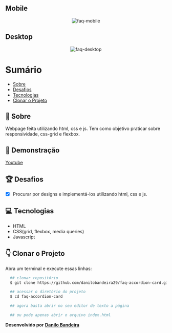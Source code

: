 ## Mobile
<p align="center">
  <img src="https://ik.imagekit.io/xfddek6eqk/faq-mobile_4Znoq5CftJ.png" alt="faq-mobile">
</p>

## Desktop
<p align="center">
  <img src="https://ik.imagekit.io/xfddek6eqk/faq-web_ZBoKrGWeQJ.png" alt="faq-desktop">
</p>

# Sumário
- [Sobre](#-Sobre)
- [Desafios](#-Desafios)
- [Tecnologias](#-Tecnologias)
- [Clonar o Projeto](#-Clonar-o-Projeto)


## 📝 Sobre

Webpage feita utilizando html, css e js. Tem como objetivo praticar sobre responsividade, css-grid e flexbox.


## 👀 Demonstração
[Youtube](https://youtu.be/PUxDFqVLkaU)


## 🏆 Desafios
- [x] Procurar por designs e implementá-los utilizando html, css e js.


## 💻 Tecnologias
- HTML
- CSS(grid, flexbox, media queries)
- Javascript


## 👇 Clonar o Projeto
Abra um terminal e execute essas linhas:

```bash
  ## clonar repositório
  $ git clone https://github.com/danilobandeira29/faq-accordion-card.git

  ## acessar o diretório do projeto
  $ cd faq-accordion-card

  ## agora basta abrir no seu editor de texto a página

  ## ou pode apenas abrir o arquivo index.html
```

**Desenvolvido por**
<a href="https://www.linkedin.com/in/danilo-bandeira-4411851a4/">**Danilo Bandeira</a>**
